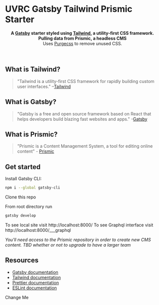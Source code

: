 # UVRC Gatsby Tailwind Prismic Starter

<div align="center">
  <strong>A <a href="https://www.gatsbyjs.org/">Gatsby</a> starter styled using <a href="https://tailwindcss.com/">Tailwind</a>, a utility-first CSS framework. Pulling data from Prismic, a headless CMS</strong><br />
  Uses <a href="https://www.purgecss.com/">Purgecss</a> to remove unused CSS.<br />
  <br />
  <br />
</div>

## What is Tailwind?

> "Tailwind is a utility-first CSS framework for rapidly building custom user interfaces."
> –[Tailwind](https://tailwindcss.com)

## What is Gatsby?

> "Gatsby is a free and open source framework based on React that helps developers build blazing fast websites and apps." -[Gatsby](https://www.gatsbyjs.org/)

## What is Prismic?

> "Prismic is a Content Management System, a tool for editing online content" - [Prismic](https://prismic.io/)

## Get started

Install Gatsby CLI:

```sh
npm i --global gatsby-cli
```

Clone this repo

From root directory run

```sh
gatsby develop
```

To see local site visit http://localhost:8000/
To see Graphql interface visit http://localhost:8000/___graphql

_You'll need access to the Prismic repository in order to create new CMS content. TBD whether or not to upgrade to have a larger team_

## Resources

- [Gatsby documentation](https://www.gatsbyjs.org/docs/)
- [Tailwind documentation](https://tailwindcss.com/docs/what-is-tailwind/)
- [Prettier documentation](https://prettier.io/docs/en/index.html)
- [ESLint documentation](https://eslint.org/docs/user-guide/configuring)

Change Me
